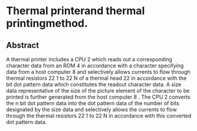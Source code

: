 # Thermal printerand thermal printingmethod.

## Abstract
A thermal printer includes a CPU 2 which reads out a corresponding character data from an ROM 4 in accordance with a character specifying data from a host computer 8 and selectively allows currents to flow through thermal resistors 22 1 to 22 N of a thermal head 22 in accordance with the bit dot pattern data which constitutes the readout character data. A size data representative of the size of the picture element of the character to be printed is further generated from the host computer 8 . The CPU 2 converts the n bit dot pattern data into the dot pattern data of the number of bits designated by the size data and selectively allows the currents to flow through the thermal resistors 22 1 to 22 N in accordance with this converted dot pattern data.